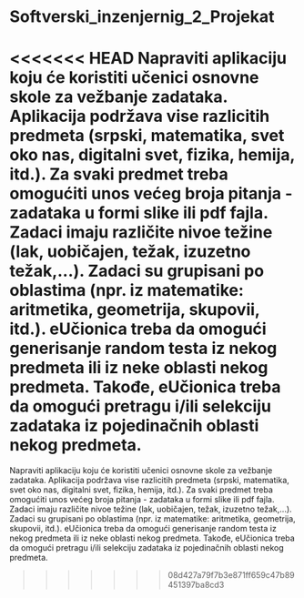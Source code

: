 # Softverski_inzenjernig_2_Projekat

<<<<<<< HEAD
Napraviti aplikaciju koju će koristiti učenici osnovne skole za vežbanje zadataka. Aplikacija podržava vise razlicitih predmeta (srpski, matematika, svet oko nas, digitalni svet, fizika, hemija, itd.). Za svaki predmet treba omogućiti unos većeg broja pitanja - zadataka u formi slike ili pdf fajla. Zadaci imaju različite nivoe težine (lak, uobičajen, težak, izuzetno težak,...). Zadaci su grupisani po oblastima (npr. iz matematike: aritmetika, geometrija, skupovii, itd.). eUčionica treba da omogući generisanje random testa iz nekog predmeta ili iz neke oblasti nekog predmeta. Takođe, eUčionica treba da omogući pretragu i/ili selekciju zadataka iz pojedinačnih oblasti nekog predmeta.
=======
Napraviti aplikaciju koju će koristiti učenici osnovne skole za vežbanje zadataka. Aplikacija podržava vise razlicitih predmeta (srpski, matematika, svet oko nas, digitalni svet, fizika, hemija, itd.). Za svaki predmet treba omogućiti unos većeg broja pitanja - zadataka u formi slike ili pdf fajla. Zadaci imaju različite nivoe težine (lak, uobičajen, težak, izuzetno težak,...). Zadaci su grupisani po oblastima (npr. iz matematike: aritmetika, geometrija, skupovii, itd.). eUčionica treba da omogući generisanje random testa iz nekog predmeta ili iz neke oblasti nekog predmeta. Takođe, eUčionica treba da omogući pretragu i/ili selekciju zadataka iz pojedinačnih oblasti nekog predmeta.
>>>>>>> 08d427a79f7b3e871ff659c47b89451397ba8cd3
